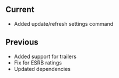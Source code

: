 ## Current
- Added update/refresh settings command
## Previous
- Added support for trailers
- Fix for ESRB ratings
- Updated dependencies